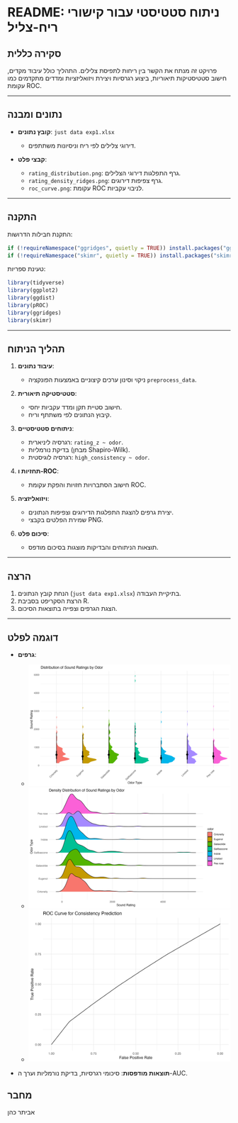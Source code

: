 # README: ניתוח סטטיסטי עבור קישורי ריח-צליל

## סקירה כללית
פרויקט זה מנתח את הקשר בין ריחות לתפיסת צלילים. התהליך כולל עיבוד מקדים, חישוב סטטיסטיקות תיאוריות, ביצוע רגרסיות ויצירת ויזואליזציות ומדדים מתקדמים כמו עקומת ROC.

---

## נתונים ומבנה
- **קובץ נתונים**: `just data exp1.xlsx`
  - דירוגי צלילים לפי ריח וניסיונות משתתפים.

- **קבצי פלט**:
  - `rating_distribution.png`: גרף התפלגות דירוגי הצלילים.
  - `rating_density_ridges.png`: גרף צפיפות דירוגים.
  - `roc_curve.png`: עקומת ROC לניבוי עקביות.

---

## התקנה
התקנת חבילות הדרושות:
```r
if (!requireNamespace("ggridges", quietly = TRUE)) install.packages("ggridges")
if (!requireNamespace("skimr", quietly = TRUE)) install.packages("skimr")
```

טעינת ספריות:
```r
library(tidyverse)
library(ggplot2)
library(ggdist)
library(pROC)
library(ggridges)
library(skimr)
```

---

## תהליך הניתוח
1. **עיבוד נתונים**:
   - ניקוי וסינון ערכים קיצוניים באמצעות הפונקציה `preprocess_data`.
   
2. **סטטיסטיקה תיאורית**:
   - חישוב סטיית תקן ומדד עקביות יחסי.
   - קיבוץ הנתונים לפי משתתף וריח.

3. **ניתוחים סטטיסטיים**:
   - רגרסיה ליניארית: `rating_z ~ odor`.
   - בדיקת נורמליות (מבחן Shapiro-Wilk).
   - רגרסיה לוגיסטית: `high_consistency ~ odor`.

4. **תחזיות ו-ROC**:
   - חישוב הסתברויות חזויות והפקת עקומת ROC.

5. **ויזואליזציה**:
   - יצירת גרפים להצגת התפלגות הדירוגים וצפיפות הנתונים.
   - שמירת הפלטים בקבצי PNG.

6. **סיכום פלט**:
   - תוצאות הניתוחים והבדיקות מוצגות בסיכום מודפס.

---

## הרצה
1. הנחת קובץ הנתונים (`just data exp1.xlsx`) בתיקיית העבודה.
2. הרצת הסקריפט בסביבת R.
3. הצגת הגרפים וצפייה בתוצאות הסיכום.

---

## דוגמה לפלט
- **גרפים**:
  - ![rating_distribution.png](rating_distribution.png)
  - ![rating_density_ridges.png](rating_density_ridges.png)
  - ![roc_curve.png](roc_curve.png)

- **תוצאות מודפסות**: סיכומי רגרסיות, בדיקת נורמליות וערך ה-AUC.



## מחבר
אביתר כהן

